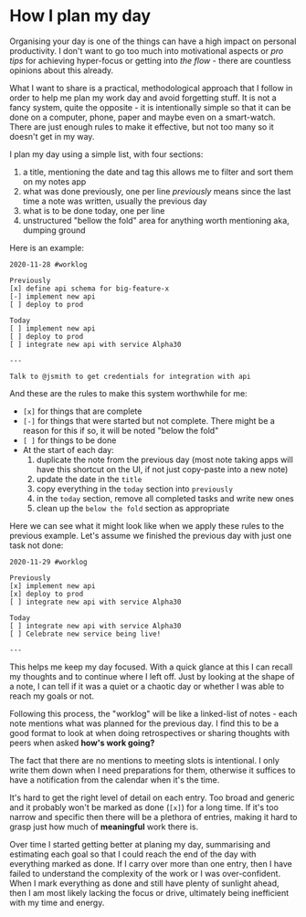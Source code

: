 # How I plan my day

Organising your day is one of the things can have a high impact on personal productivity.
I don't want to go too much into motivational aspects or _pro tips_ for
achieving hyper-focus or getting into _the flow_ - there are countless opinions about this already.

What I want to share is a practical, methodological approach that I follow in order to help me
plan my work day and avoid forgetting stuff.
It is not a fancy system, quite the opposite - it is intentionally simple so that it can be
done on a computer, phone, paper and maybe even on a smart-watch.
There are just enough rules to make it effective, but not too many so it doesn't get in my way.

I plan my day using a simple list, with four sections:

1. a title, mentioning the date and tag
    this allows me to filter and sort them on my notes app
1. what was done previously, one per line
    _previously_ means since the last time a note was written, usually the previous day
1. what is to be done today, one per line
1. unstructured "bellow the fold" area for anything worth mentioning
    aka, dumping ground

Here is an example:

```
2020-11-28 #worklog

Previously
[x] define api schema for big-feature-x
[-] implement new api
[ ] deploy to prod

Today
[ ] implement new api
[ ] deploy to prod
[ ] integrate new api with service Alpha30

---

Talk to @jsmith to get credentials for integration with api
```

And these are the rules to make this system worthwhile for me:
- `[x]` for things that are complete
- `[-]` for things that were started but not complete. There might be a reason for this if so, it will be noted "below the fold"
- `[ ]` for things to be done
- At the start of each day:
    1. duplicate the note from the previous day (most note taking apps will have this shortcut on the UI, if not just copy-paste into a new note)
    2. update the date in the `title`
    3. copy everything in the `today` section into `previously`
    4. in the `today` section, remove all completed tasks and write new ones
    5. clean up the `below the fold` section as appropriate

Here we can see what it might look like when we apply these rules to the previous example.
Let's assume we finished the previous day with just one task not done:

```
2020-11-29 #worklog

Previously
[x] implement new api
[x] deploy to prod
[ ] integrate new api with service Alpha30

Today
[ ] integrate new api with service Alpha30
[ ] Celebrate new service being live!

---

```

This helps me keep my day focused.
With a quick glance at this I can recall my thoughts and to continue where I left off.
Just by looking at the shape of a note, I can tell if it was a quiet or a chaotic day or whether
I was able to reach my goals or not.

Following this process, the "worklog" will be like a linked-list of notes - each note mentions
what was planned for the previous day.
I find this to be a good format to look at when doing retrospectives or sharing thoughts with
peers when asked __how's work going?__

The fact that there are no mentions to meeting slots is intentional.
I only write them down when I need preparations for them, otherwise it suffices to have a
notification from the calendar when it's the time.

It's hard to get the right level of detail on each entry.
Too broad and generic and it probably won't be marked as done (`[x]`) for a long time.
If it's too narrow and specific then there will be a plethora of entries, making it hard to grasp
just how much of **meaningful** work there is.

Over time I started getting better at planing my day, summarising and estimating each goal so
that I could reach the end of the day with everything marked as done.
If I carry over more than one entry, then I have failed to understand the complexity of the work
or I was over-confident.
When I mark everything as done and still have plenty of sunlight ahead, then I am most likely lacking
the focus or drive, ultimately being inefficient with my time and energy.
